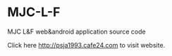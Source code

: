 # MJC-L-F
MJC L&amp;F web&amp;android application source code

Click here http://psja1993.cafe24.com to visit website.
